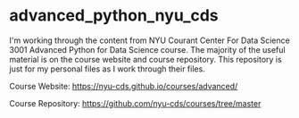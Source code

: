 # advanced_python_nyu_cds

I'm working through the content from NYU Courant Center For Data Science 3001 Advanced Python for Data Science course. The majority of the useful material is on the course website and course repository. This repository is just for my personal files as I work through their files.

Course Website: https://nyu-cds.github.io/courses/advanced/

Course Repository: https://github.com/nyu-cds/courses/tree/master
